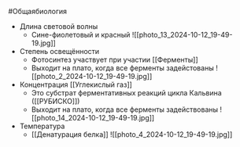 #Общаябиология 
- Длина световой волны
	- Сине-фиолетовый и красный
![[photo_13_2024-10-12_19-49-19.jpg]]
- Степень освещённости
	- Фотосинтез участвует при участии [[Ферменты]]
	- Выходит на плато, когда все ферменты задейстованы
![[photo_2_2024-10-12_19-49-19.jpg]]
- Концентрация [[Углекислый газ]]
	- Это субстрат ферментативных реакций цикла Кальвина ([[РУБИСКО]])
	- Выходит на плато, когда все ферменты задействованы
![[photo_14_2024-10-12_19-49-19.jpg]]
- Температура
	- [[Денатурация белка]] 
![[photo_4_2024-10-12_19-49-19.jpg]]